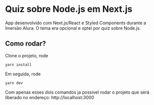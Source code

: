 # Quiz sobre Node.js em Next.js

App desenvolvido com Next.js/React e Styled Components durante a Imersão Alura. O tema era opcional e optei por quiz sobre Node.js.

## Como rodar?

Clone o projeto, rode
```terminal
yarn install
```
Em seguida, rode
```terminal
yarn dev
````
Com apenas esses dois comandos ja possível rodar o projeto que será liberado no endereço: http://localhost:3000
